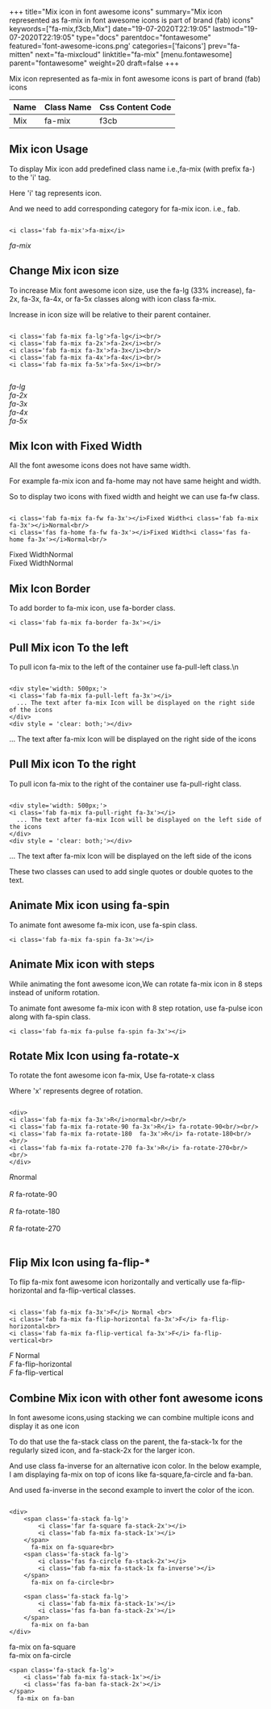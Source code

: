 +++
title="Mix icon in font awesome icons"
summary="Mix icon represented as fa-mix in font awesome icons is part of brand (fab) icons"
keywords=["fa-mix,f3cb,Mix"]
date="19-07-2020T22:19:05"
lastmod="19-07-2020T22:19:05"
type="docs"
parentdoc="fontawesome"
featured='font-awesome-icons.png'
categories=['faicons']
prev="fa-mitten"
next="fa-mixcloud"
linktitle="fa-mix"
[menu.fontawesome]
parent="fontawesome"
weight=20
draft=false
+++


Mix icon represented as fa-mix in font awesome icons is part of brand (fab) icons

<div class='table-responsive'><table class='table'><thead><tr><th>Name</th><th>Class Name</th><th>Css Content Code</th></tr></thead><tbody><tr><td>Mix</td><td>fa-mix</td><td>f3cb</td></tr></tbody></table></div>



## Mix icon Usage

To display Mix icon add predefined class name i.e.,fa-mix (with prefix fa-) to the 'i' tag.

Here 'i' tag represents icon.

And we need to add corresponding category for fa-mix icon. i.e., fab.


```

<i class='fab fa-mix'>fa-mix</i>
```

<i class='fab fa-mix'>fa-mix</i>




## Change Mix icon size
To increase Mix font awesome icon size, use the fa-lg (33% increase), fa-2x, fa-3x, fa-4x, or fa-5x classes along with icon class fa-mix.

Increase in icon size will be relative to their parent container. 

```

<i class='fab fa-mix fa-lg'>fa-lg</i><br/>
<i class='fab fa-mix fa-2x'>fa-2x</i><br/>
<i class='fab fa-mix fa-3x'>fa-3x</i><br/>
<i class='fab fa-mix fa-4x'>fa-4x</i><br/>
<i class='fab fa-mix fa-5x'>fa-5x</i><br/>
            
```

<i class='fab fa-mix fa-lg'>fa-lg</i><br/>
<i class='fab fa-mix fa-2x'>fa-2x</i><br/>
<i class='fab fa-mix fa-3x'>fa-3x</i><br/>
<i class='fab fa-mix fa-4x'>fa-4x</i><br/>
<i class='fab fa-mix fa-5x'>fa-5x</i><br/>
            



## Mix Icon with Fixed Width 

All the font awesome icons does not have same width.

For example fa-mix icon and fa-home may not have same height and width.

So to display two icons with fixed width and height we can use fa-fw class.


```

<i class='fab fa-mix fa-fw fa-3x'></i>Fixed Width<i class='fab fa-mix fa-3x'></i>Normal<br/>
<i class='fas fa-home fa-fw fa-3x'></i>Fixed Width<i class='fas fa-home fa-3x'></i>Normal<br/>
```

<i class='fab fa-mix fa-fw fa-3x'></i>Fixed Width<i class='fab fa-mix fa-3x'></i>Normal<br/>
<i class='fas fa-home fa-fw fa-3x'></i>Fixed Width<i class='fas fa-home fa-3x'></i>Normal<br/>



## Mix Icon Border 

To add border to fa-mix icon, use fa-border class.


```
<i class='fab fa-mix fa-border fa-3x'></i>

```
<i class='fab fa-mix fa-border fa-3x'></i>





## Pull Mix icon To the left

To pull icon fa-mix to the left of the container use fa-pull-left class.\n

```

<div style='width: 500px;'>
<i class='fab fa-mix fa-pull-left fa-3x'></i>
  ... The text after fa-mix Icon will be displayed on the right side of the icons
</div>
<div style = 'clear: both;'></div>
```

<div style='width: 500px;'>
<i class='fab fa-mix fa-pull-left fa-3x'></i>
  ... The text after fa-mix Icon will be displayed on the right side of the icons
</div>
<div style = 'clear: both;'></div>




## Pull Mix icon To the right
To pull icon fa-mix to the right of the container use fa-pull-right class.

```

<div style='width: 500px;'>
<i class='fab fa-mix fa-pull-right fa-3x'></i>
  ... The text after fa-mix Icon will be displayed on the left side of the icons
</div>
<div style = 'clear: both;'></div>
```

<div style='width: 500px;'>
<i class='fab fa-mix fa-pull-right fa-3x'></i>
  ... The text after fa-mix Icon will be displayed on the left side of the icons
</div>
<div style = 'clear: both;'></div>

These two classes can used to add single quotes or double quotes to the text.


## Animate Mix icon using fa-spin
To animate font awesome fa-mix icon, use fa-spin class.

```
<i class='fab fa-mix fa-spin fa-3x'></i>
```
<i class='fab fa-mix fa-spin fa-3x'></i>




## Animate Mix icon with steps
While animating the font awesome icon,We can rotate fa-mix icon in 8 steps instead of uniform rotation.

To animate font awesome fa-mix icon with 8 step rotation, use fa-pulse icon along with fa-spin class.


```
<i class='fab fa-mix fa-pulse fa-spin fa-3x'></i>

```
<i class='fab fa-mix fa-pulse fa-spin fa-3x'></i>





## Rotate Mix Icon using fa-rotate-x
To rotate the font awesome icon fa-mix, Use fa-rotate-x class

Where 'x' represents degree of rotation.


```

<div>
<i class='fab fa-mix fa-3x'>R</i>normal<br/><br/>
<i class='fab fa-mix fa-rotate-90 fa-3x'>R</i> fa-rotate-90<br/><br/> 
<i class='fab fa-mix fa-rotate-180  fa-3x'>R</i> fa-rotate-180<br/><br/> 
<i class='fab fa-mix fa-rotate-270 fa-3x'>R</i> fa-rotate-270<br/><br/>
</div>
```

<div>
<i class='fab fa-mix fa-3x'>R</i>normal<br/><br/>
<i class='fab fa-mix fa-rotate-90 fa-3x'>R</i> fa-rotate-90<br/><br/> 
<i class='fab fa-mix fa-rotate-180  fa-3x'>R</i> fa-rotate-180<br/><br/> 
<i class='fab fa-mix fa-rotate-270 fa-3x'>R</i> fa-rotate-270<br/><br/>
</div>




## Flip Mix Icon using fa-flip-*
To flip fa-mix font awesome icon horizontally and vertically use fa-flip-horizontal and fa-flip-vertical classes. 

```

<i class='fab fa-mix fa-3x'>F</i> Normal <br>
<i class='fab fa-mix fa-flip-horizontal fa-3x'>F</i> fa-flip-horizontal<br>
<i class='fab fa-mix fa-flip-vertical fa-3x'>F</i> fa-flip-vertical<br>
```

<i class='fab fa-mix fa-3x'>F</i> Normal <br>
<i class='fab fa-mix fa-flip-horizontal fa-3x'>F</i> fa-flip-horizontal<br>
<i class='fab fa-mix fa-flip-vertical fa-3x'>F</i> fa-flip-vertical<br>




## Combine Mix icon with other font awesome icons
In font awesome icons,using stacking we can combine multiple icons and display it as one icon 

To do that use the fa-stack class on the parent, the fa-stack-1x for the regularly sized icon, and fa-stack-2x for the larger icon.

And use class fa-inverse for an alternative icon color. 
In the below example, I am displaying fa-mix on top of icons like fa-square,fa-circle and fa-ban.

And used fa-inverse in the second example to invert the color of the icon.

```

<div>
    <span class='fa-stack fa-lg'>
        <i class='far fa-square fa-stack-2x'></i>
        <i class='fab fa-mix fa-stack-1x'></i>
    </span>
      fa-mix on fa-square<br>
    <span class='fa-stack fa-lg'>
        <i class='fas fa-circle fa-stack-2x'></i>
        <i class='fab fa-mix fa-stack-1x fa-inverse'></i>
    </span>
      fa-mix on fa-circle<br>

    <span class='fa-stack fa-lg'>
        <i class='fab fa-mix fa-stack-1x'></i>
        <i class='fas fa-ban fa-stack-2x'></i>
    </span>
      fa-mix on fa-ban
</div>
```

<div>
    <span class='fa-stack fa-lg'>
        <i class='far fa-square fa-stack-2x'></i>
        <i class='fab fa-mix fa-stack-1x'></i>
    </span>
      fa-mix on fa-square<br>
    <span class='fa-stack fa-lg'>
        <i class='fas fa-circle fa-stack-2x'></i>
        <i class='fab fa-mix fa-stack-1x fa-inverse'></i>
    </span>
      fa-mix on fa-circle<br>

    <span class='fa-stack fa-lg'>
        <i class='fab fa-mix fa-stack-1x'></i>
        <i class='fas fa-ban fa-stack-2x'></i>
    </span>
      fa-mix on fa-ban
</div>






